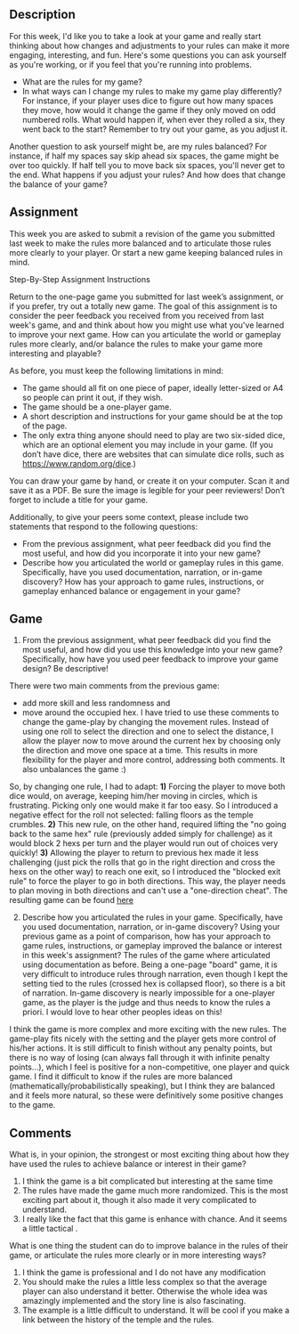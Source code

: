 ## Description

For this week, I'd like you to take a look at your game and
really start thinking about how changes and
adjustments to your rules can make it more engaging, interesting, and fun.
Here's some questions you can ask yourself as you're working, or
if you feel that you're running into problems.

 * What are the rules for my game?
 * In what ways can I change my rules to make my game play differently?
For instance, if your player uses dice to figure out how many spaces they move,
how would it change the game if they only moved on odd numbered rolls.
What would happen if, when ever they rolled a six, they went back to the start?
Remember to try out your game, as you adjust it.

Another question to ask yourself might be, are my rules balanced?
For instance, if half my spaces say skip ahead six spaces,
the game might be over too quickly.
If half tell you to move back six spaces, you'll never get to the end.
What happens if you adjust your rules?
And how does that change the balance of your game?

## Assignment 

This week you are asked to submit a revision of the game you submitted last week to make the rules more balanced and to articulate those rules more clearly to your player. Or start a new game keeping balanced rules in mind.

Step-By-Step Assignment Instructions

Return to the one-page game you submitted for last week’s assignment, or if you prefer, try out a totally new game. The goal of this assignment is to consider the peer feedback you received from you received from last week's game, and and think about how you might use what you've learned to improve your next game. How can you articulate the world or gameplay rules more clearly, and/or balance the rules to make your game more interesting and playable?

As before, you must keep the following limitations in mind:

  * The game should all fit on one piece of paper, ideally letter-sized or A4 so people can print it out, if they wish.
  * The game should be a one-player game.
  * A short description and instructions for your game should be at the top of the page.
  * The only extra thing anyone should need to play are two six-sided dice, which are an optional element you may include in your game. (If you don’t have dice, there are websites that can simulate dice rolls, such as https://www.random.org/dice.)

You can draw your game by hand, or create it on your computer. Scan it and save it as a PDF. Be sure the image is legible for your peer reviewers! Don’t forget to include a title for your game.

Additionally, to give your peers some context, please include two statements that respond to the following questions:

  * From the previous assignment, what peer feedback did you find the most useful, and how did you incorporate it into your new game?
  * Describe how you articulated the world or gameplay rules in this game. Specifically, have you used documentation, narration, or in-game discovery? How has your approach to game rules, instructions, or gameplay enhanced balance or engagement in your game?



## Game

1. From the previous assignment, what peer feedback did you find the most useful, and how did you use this knowledge into your new game? Specifically, how have you used peer feedback to improve your game design? Be descriptive!

There were two main comments from the previous game:
* add more skill and less randomness and
* move around the occupied hex.
I have tried to use these comments to change the game-play by changing the movement rules. Instead of using one roll to select the direction and one to select the distance, I allow the player now to move around the current hex by choosing only the direction and move one space at a time. This results in more flexibility for the player and more control, addressing both comments. It also unbalances the game :)

So, by changing one rule, I had to adapt:
**1)** Forcing the player to move both dice would, on average, keeping him/her moving in circles, which is frustrating. Picking only one would make it far too easy. So I introduced a negative effect for the roll not selected: falling floors as the temple crumbles.
**2)** This new rule, on the other hand, required lifting the "no going back to the same hex" rule (previously added simply for challenge) as it would block 2 hexs per turn and the player would run out of choices very quickly!
**3)** Allowing the player to return to previous hex made it less challenging (just pick the rolls that go in the right direction and cross the hexs on the other way) to reach one exit, so I introduced the "blocked exit rule" to force the player to go in both directions. This way, the player needs to plan moving in both directions and can't use a "one-direction cheat".
The resulting game can be found [here](https://github.com/CN3ves/GameDesign-Art-Concepts/blob/master/1-Introduction-to-Game-Design/Week2_RulesChange.pdf)

2. Describe how you articulated the rules in your game. Specifically, have you used documentation, narration, or in-game discovery? Using your previous game as a point of comparison, how has your approach to game rules, instructions, or gameplay improved the balance or interest in this week's assignment?
The rules of the game where articulated using documentation as before. Being a one-page "board" game, it is very difficult to introduce rules through narration, even though I kept the setting tied to the rules (crossed hex is collapsed floor), so there is a bit of narration. In-game discovery is nearly impossible for a one-player game, as the player is the judge and thus needs to know the rules a priori. I would love to hear other peoples ideas on this!

I think the game is more complex and more exciting with the new rules. The game-play fits nicely with the setting and the player gets more control of his/her actions. It is still difficult to finish without any penalty points, but there is no way of losing (can always fall through it with infinite penalty points...), which I feel is positive for a non-competitive, one player and quick game. I find it difficult to know if the rules are more balanced (mathematically/probabilistically speaking), but I think they are balanced and it feels more natural, so these were definitively some positive changes to the game. 




## Comments

What is, in your opinion, the strongest or most exciting thing about how they have used the rules to achieve balance or interest in their game?

  1. I think the game is a bit complicated but interesting at the same time
  2. The rules have made the game much more randomized. This is the most exciting part about it, though it also made it very complicated to understand.
  3. I really like the fact that this game is enhance with chance. And it seems a little tactical .

What is one thing the student can do to improve balance in the rules of their game, or articulate the rules more clearly or in more interesting ways?

  1. I think the game is professional and I do not have any modification
  2. You should make the rules a little less complex so that the average player can also understand it better. Otherwise the whole idea was amazingly implemented and the story line is also fascinating.
  3. The example is a little difficult to understand. It will be cool if you make a link between the history of the temple and the rules.
  

